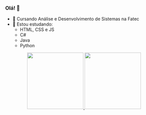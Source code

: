 ### Olá! 👋

- 🔭 Cursando Análise e Desenvolvimento de Sistemas na Fatec
- 🌱 Estou estudando:
  - HTML, CSS e JS
  - C#
  - Java
  - Python
<div align="center">
  <a href="https://github.com/vitorhcl">
  <img height="180em" src="https://github-readme-stats.vercel.app/api?username=vitorhcl&show_icons=true&theme=black&include_all_commits=true&count_private=true"/>
  <img height="180em" src="https://github-readme-stats.vercel.app/api/top-langs/?username=vitorhcl&layout=compact&langs_count=7&theme=black"/>
</div>
